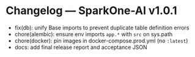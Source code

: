 # Changelog — SparkOne-AI v1.0.1

- fix(db): unify Base imports to prevent duplicate table definition errors
- chore(alembic): ensure env imports `app.*` with `src` on sys.path
- chore(docker): pin images in docker-compose.prod.yml (no `:latest`)
- docs: add final release report and acceptance JSON

